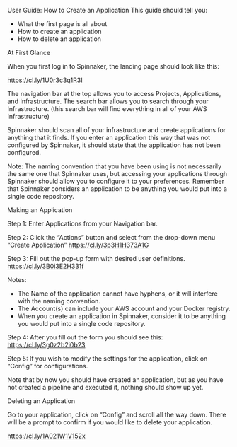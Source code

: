 User Guide: How to Create an Application
This guide should tell you:

- What the first page is all about
- How to create an application
- How to delete an application



At First Glance

When you first log in to Spinnaker, the landing page should look like this:

https://cl.ly/1U0r3c3q1R3I

The navigation bar at the top allows you to access Projects, Applications, and Infrastructure.
The search bar allows you to search through your Infrastructure. 
(this search bar will find everything in all of your AWS Infrastructure) 

Spinnaker should scan all of your infrastructure and create applications for anything that it finds. 
If you enter an application this way that was not configured by Spinnaker, it should state that the application has not been configured. 

Note: The naming convention that you have been using is not necessarily the same one that Spinnaker uses, but accessing your applications through Spinnaker should allow you to configure it to your preferences.
Remember that Spinnaker considers an application to be anything you would put into a single code repository.





Making an Application

Step 1: Enter Applications from your Navigation bar. 

Step 2: Click the “Actions” button and select from the drop-down menu “Create Application”
https://cl.ly/3p3H1H373A1G

Step 3: Fill out the pop-up form with desired user definitions.
https://cl.ly/3B0i3E2H331f

Notes: 

- The Name of the application cannot have hyphens, or it will interfere with the naming convention.
- The Account(s) can include your AWS account and your Docker registry.
- When you create an application in Spinnaker, consider it to be anything you would put into a single code repository. 

Step 4: After you fill out the form you should see this:
https://cl.ly/3g0z2b2i0b23

Step 5: If you wish to modify the settings for the application, click on “Config” for configurations.

Note that by now you should have created an application, but as you have not created a pipeline and executed it, nothing should show up yet.



Deleting an Application

Go to your application, click on “Config” and scroll all the way down. There will be a prompt to confirm if you would like to delete your application. 

https://cl.ly/1A021W1V152x
